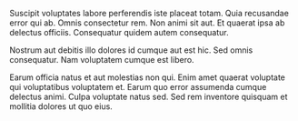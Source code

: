Suscipit voluptates labore perferendis iste placeat totam. Quia recusandae error qui ab. Omnis consectetur rem. Non animi sit aut. Et quaerat ipsa ab delectus officiis. Consequatur quidem autem consequatur.
 Nostrum aut debitis illo dolores id cumque aut est hic. Sed omnis consequatur. Nam voluptatem cumque est libero.
 Earum officia natus et aut molestias non qui. Enim amet quaerat voluptate qui voluptatibus voluptatem et. Earum quo error assumenda cumque delectus animi. Culpa voluptate natus sed. Sed rem inventore quisquam et mollitia dolores ut quo eius.